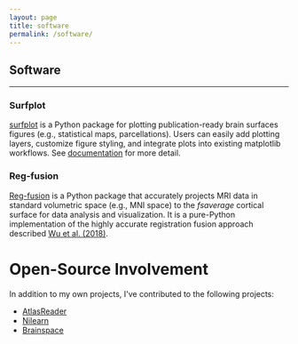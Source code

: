 ```yaml
---
layout: page
title: software
permalink: /software/
---
```


## Software
---

### Surfplot

[surfplot](https://github.com/danjgale/surfplot) is a Python package for plotting publication-ready brain surfaces figures (e.g., statistical maps, parcellations). Users can easily add plotting layers, customize figure styling, and integrate plots into existing matplotlib workflows. See [documentation](https://surfplot.readthedocs.io/en/latest/) for more detail.
 
### Reg-fusion

[Reg-fusion](https://github.com/danjgale/reg-fusion) is a Python package that accurately projects MRI data in standard volumetric space (e.g., MNI space) to the *fsaverage* cortical surface for data analysis and visualization. It is a pure-Python implementation of the highly accurate registration fusion approach described [Wu et al. (2018)](https://onlinelibrary.wiley.com/doi/full/10.1002/hbm.24213). 

# Open-Source Involvement

In addition to my own projects, I've contributed to the following projects:

- [AtlasReader](https://github.com/miykael/atlasreader)
- [Nilearn](https://nilearn.github.io/index.html)
- [Brainspace](https://github.com/MICA-MNI/BrainSpace)
